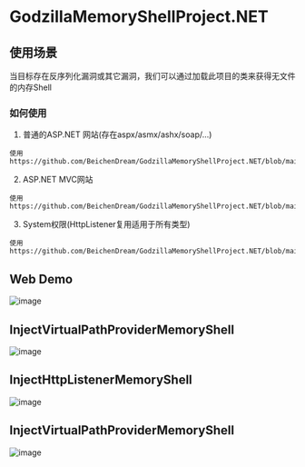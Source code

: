 # GodzillaMemoryShellProject.NET

## 使用场景

当目标存在反序列化漏洞或其它漏洞，我们可以通过加载此项目的类来获得无文件的内存Shell

### 如何使用
  1. 普通的ASP.NET 网站(存在aspx/asmx/ashx/soap/...)
  
    使用 https://github.com/BeichenDream/GodzillaMemoryShellProject.NET/blob/main/GodzillaMemoryShellProject/VirtualPathProviderMemoryShell.cs
  2. ASP.NET MVC网站
  
    使用 https://github.com/BeichenDream/GodzillaMemoryShellProject.NET/blob/main/GodzillaMemoryShellProject/HttpWebRouteMemoryShell.cs
  3. System权限(HttpListener复用适用于所有类型)
  
    使用 https://github.com/BeichenDream/GodzillaMemoryShellProject.NET/blob/main/GodzillaMemoryShellProject/HttpListenerMemoryShell.cs
  
## Web Demo

![image](https://user-images.githubusercontent.com/43266206/204101323-59a677aa-2231-4a57-92c5-83f35a4967e9.png)

## InjectVirtualPathProviderMemoryShell

![image](https://user-images.githubusercontent.com/43266206/204101485-e697e5dc-a759-4107-a28a-da42232f3c51.png)

## InjectHttpListenerMemoryShell

![image](https://user-images.githubusercontent.com/43266206/204101496-ac0fc2fe-56e7-4819-81ac-d70c0edc7bdd.png)

## InjectVirtualPathProviderMemoryShell

![image](https://user-images.githubusercontent.com/43266206/204101512-70c58998-0f38-4994-9a1f-22f1c9464d11.png)
